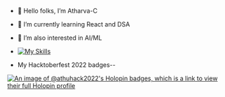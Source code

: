 - 👋 Hello folks, I’m Atharva-C

- 🌱 I’m currently learning React and DSA

- 👀 I’m also interested in AI/ML

- [![My Skills](https://skillicons.dev/icons?i=js,html,css,fastapi,gcp,git,linkedin,netlify,nodejs,php,r,react,vscode,wordpress)](https://skillicons.dev)

- My Hacktoberfest 2022 badges--

[![An image of @athuhack2022's Holopin badges, which is a link to view their full Holopin profile](https://holopin.me/athuhack2022)](https://holopin.io/@athuhack2022)

<!---
Atharva-C/Atharva-C is a ✨ special ✨ repository because its `README.md` (this file) appears on your GitHub profile.
You can click the Preview link to take a look at your changes.
--->
